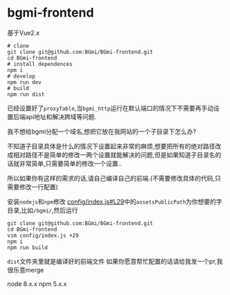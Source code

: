 # bgmi-frontend

基于Vue2.x

```
# clone
git clone git@github.com:BGmi/BGmi-frontend.git
cd BGmi-frontend
# install dependences
npm i
# develop
npm run dev
# build
npm run dist
```
已经设置好了`proxyTable`,当`bgmi_http`运行在默认端口的情况下不需要再手动设置后端api地址和解决跨域等问题.



我不想给bgmi分配一个域名,想把它放在我网站的一个子目录下怎么办?

不知道子目录具体是什么的情况下设置起来非常的麻烦,想要把所有的绝对路径改成相对路径不是简单的修改一两个设置就能解决的问题,但是如果知道子目录名的话就非常简单,只需要简单的修改一个设置..

所以如果你有这样的需求的话,请自己编译自己的前端.(不需要修改具体的代码,只需要修改一行配置)

安装`nodejs`和`npm`修改 [config/index.js#L29](https://github.com/Trim21/BGmi-frontend/blob/master/config/index.js#L29)中的`assetsPublicPath`为你想要的字目录,比如`/bgmi/`,然后运行



```
git clone git@github.com:BGmi/BGmi-frontend.git
cd BGmi-frontend
vim config/index.js +29
npm i
npm run build
```
`dist`文件夹里就是编译好的前端文件
如果你愿意帮忙配置的话请给我发一个pr,我很乐意merge

node 8.x.x
npm 5.x.x
